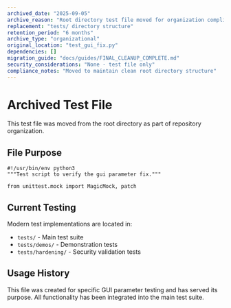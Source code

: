 ```yaml
---
archived_date: "2025-09-05"
archive_reason: "Root directory test file moved for organization compliance"
replacement: "tests/ directory structure"
retention_period: "6 months"
archive_type: "organizational"
original_location: "test_gui_fix.py"
dependencies: []
migration_guide: "docs/guides/FINAL_CLEANUP_COMPLETE.md"
security_considerations: "None - test file only"
compliance_notes: "Moved to maintain clean root directory structure"
---
```


# Archived Test File

This test file was moved from the root directory as part of repository organization.

## File Purpose
    #!/usr/bin/env python3
    """Test script to verify the gui parameter fix."""
    
    from unittest.mock import MagicMock, patch
    

## Current Testing
Modern test implementations are located in:
- `tests/` - Main test suite
- `tests/demos/` - Demonstration tests  
- `tests/hardening/` - Security validation tests

## Usage History
This file was created for specific GUI parameter testing and has served its purpose.
All functionality has been integrated into the main test suite.
